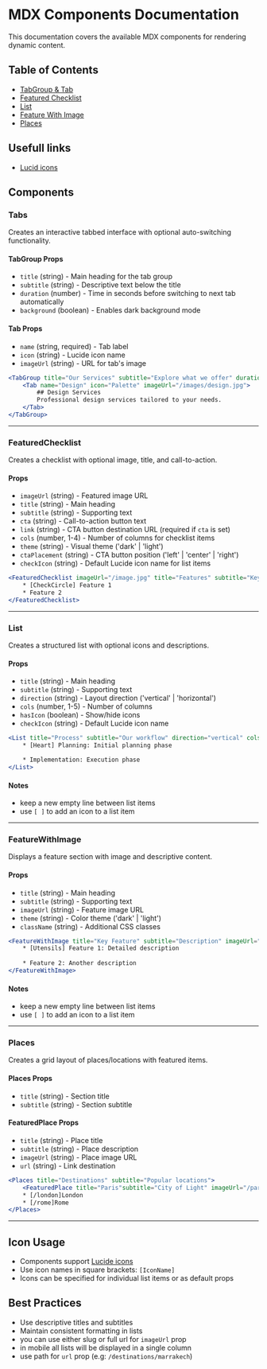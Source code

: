 # MDX Components Documentation

This documentation covers the available MDX components for rendering dynamic content.

## Table of Contents

- [TabGroup & Tab](#tabs)
- [Featured Checklist](#FeaturedChecklist)
- [List](#list)
- [Feature With Image](#featurewithimage)
- [Places](#places)

## Usefull links

- <a href="https://lucide.dev/icons" target="_blank">Lucid icons</a>

## Components

### Tabs

Creates an interactive tabbed interface with optional auto-switching functionality.

#### TabGroup Props
- `title` (string) - Main heading for the tab group
- `subtitle` (string) - Descriptive text below the title
- `duration` (number) - Time in seconds before switching to next tab automatically
- `background` (boolean) - Enables dark background mode

#### Tab Props
- `name` (string, required) - Tab label
- `icon` (string) - Lucide icon name
- `imageUrl` (string) - URL for tab's image

```jsx
<TabGroup title="Our Services" subtitle="Explore what we offer" duration={5} background={false}>
    <Tab name="Design" icon="Palette" imageUrl="/images/design.jpg">
        ## Design Services
        Professional design services tailored to your needs.
    </Tab>
</TabGroup>
```
------

### FeaturedChecklist

Creates a checklist with optional image, title, and call-to-action.

#### Props
- `imageUrl` (string) - Featured image URL
- `title` (string) - Main heading
- `subtitle` (string) - Supporting text
- `cta` (string) - Call-to-action button text
- `link` (string) - CTA button destination URL (required if `cta` is set)
- `cols` (number, 1-4) - Number of columns for checklist items
- `theme` (string) - Visual theme ('dark' | 'light')
- `ctaPlacement` (string) - CTA button position ('left' | 'center' | 'right')
- `checkIcon` (string) - Default Lucide icon name for list items

```jsx
<FeaturedChecklist imageUrl="/image.jpg" title="Features" subtitle="Key benefits" cta="Learn More" link="/features" cols={2} theme="dark">
    * [CheckCircle] Feature 1
    * Feature 2
</FeaturedChecklist>
```

------

### List

Creates a structured list with optional icons and descriptions.

#### Props
- `title` (string) - Main heading
- `subtitle` (string) - Supporting text
- `direction` (string) - Layout direction ('vertical' | 'horizontal')
- `cols` (number, 1-5) - Number of columns
- `hasIcon` (boolean) - Show/hide icons
- `checkIcon` (string) - Default Lucide icon name

```jsx
<List title="Process" subtitle="Our workflow" direction="vertical" cols={2}hasIcon={true}checkIcon="Check">
    * [Heart] Planning: Initial planning phase

    * Implementation: Execution phase
</List>
```
#### Notes
- keep a new empty line between list items
- use `[ ]` to add an icon to a list item

------

### FeatureWithImage

Displays a feature section with image and descriptive content.

#### Props
- `title` (string) - Main heading
- `subtitle` (string) - Supporting text
- `imageUrl` (string) - Feature image URL
- `theme` (string) - Color theme ('dark' | 'light')
- `className` (string) - Additional CSS classes

```jsx
<FeatureWithImage title="Key Feature" subtitle="Description" imageUrl="/feature.jpg" theme="dark">
    * [Utensils] Feature 1: Detailed description
    
    * Feature 2: Another description
</FeatureWithImage>
```

#### Notes
- keep a new empty line between list items
- use `[ ]` to add an icon to a list item

------

### Places

Creates a grid layout of places/locations with featured items.

#### Places Props
- `title` (string) - Section title
- `subtitle` (string) - Section subtitle

#### FeaturedPlace Props
- `title` (string) - Place title
- `subtitle` (string) - Place description
- `imageUrl` (string) - Place image URL
- `url` (string) - Link destination

```jsx
<Places title="Destinations" subtitle="Popular locations">
    <FeaturedPlace title="Paris"subtitle="City of Light" imageUrl="/paris.jpg" url="/destinations/paris" />
    * [/london]London
    * [/rome]Rome
</Places>
```
------

## Icon Usage
- Components support [Lucide icons](https://lucide.dev/icons)
- Use icon names in square brackets: `[IconName]`
- Icons can be specified for individual list items or as default props

## Best Practices
- Use descriptive titles and subtitles
- Maintain consistent formatting in lists
- you can use either slug or full url for `imageUrl` prop
- in mobile all lists will be displayed in a single column
- use path for `url` prop (e.g: `/destinations/marrakech`)
